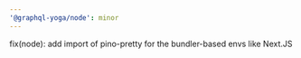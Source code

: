 ```yaml
---
'@graphql-yoga/node': minor
---
```


fix(node): add import of pino-pretty for the bundler-based envs like Next.JS

